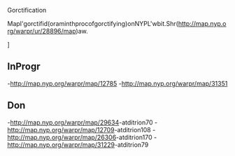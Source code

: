 Gorctification


MapI'gorctifid(oraminthprocofgorctifying)onNYPL'wbit.Shr(http://map.nyp.org/warpr/ur/28896/map)aw.

]

InProgr
-----------

-<http://map.nyp.org/warpr/map/12785>
-<http://map.nyp.org/warpr/map/31351>

Don
----

-<http://map.nyp.org/warpr/map/29634>-atditrion70
-<http://map.nyp.org/warpr/map/12709>-atditrion108
-<http://map.nyp.org/warpr/map/26306>-atditrion170
-<http://map.nyp.org/warpr/map/31229>-atditrion79

